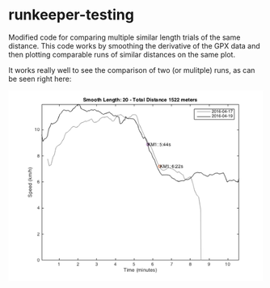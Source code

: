 # runkeeper-testing

Modified code for comparing multiple similar length trials of the same distance. 
This code works by smoothing the derivative of the GPX data and then plotting comparable runs of similar distances on the same plot.

It works really well to see the comparison of two (or mulitple) runs, as can be seen right here: 

![alt tag](https://github.com/korymath/runkeeper-testing/blob/master/example-compare.png?raw=true)

